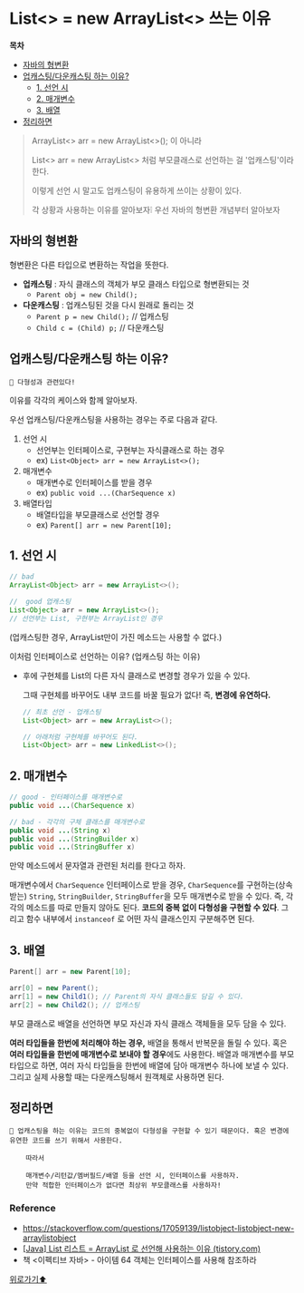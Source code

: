 # List<> = new ArrayList<> 쓰는 이유


**목차**
- [자바의 형변환](#자바의-형변환)
- [업캐스팅/다운캐스팅 하는 이유?](#업캐스팅다운캐스팅-하는-이유)
  - [1. 선언 시](#1-선언-시)
  - [2. 매개변수](#2-매개변수)
  - [3. 배열](#3-배열)
- [정리하면](#정리하면)


> ArrayList<> arr = new ArrayList<>();  이 아니라
>   
> List<> arr = new ArrayList<>  처럼 부모클래스로 선언하는 걸 '업캐스팅'이라 한다.
> 
> 이렇게 선언 시 말고도 업캐스팅이 유용하게 쓰이는 상황이 있다.
> 
> 각 상황과 사용하는 이유를 알아보자❕ 우선 자바의 형변환 개념부터 알아보자



## 자바의 형변환

형변환은 다른 타입으로 변환하는 작업을 뜻한다.

- **업캐스팅** : 자식 클래스의 객체가 부모 클래스 타입으로 형변환되는 것
    - `Parent obj = new Child();`
- **다운캐스팅** : 업캐스팅된 것을 다시 원래로 돌리는 것
    - `Parent p = new Child();` // 업캐스팅
    - `Child c = (Child) p;` // 다운캐스팅

## 업캐스팅/다운캐스팅 하는 이유?

<aside>
  
    🌟 다형성과 관련있다!

</aside>

이유를 각각의 케이스와 함께 알아보자. 

우선 업캐스팅/다운캐스팅을 사용하는 경우는 주로 다음과 같다.

1. 선언 시
    - 선언부는 인터페이스로, 구현부는 자식클래스로 하는 경우
    - ex) `List<Object> arr = new ArrayList<>();`
2. 매개변수
    - 매개변수로 인터페이스를 받을 경우
    - ex) `public void ...(CharSequence x)`
3. 배열타입
    - 배열타입을 부모클래스로 선언할 경우
    - ex) `Parent[] arr = new Parent[10];`

## 1. 선언 시

```java
// bad
ArrayList<Object> arr = new ArrayList<>();

//  good 업캐스팅
List<Object> arr = new ArrayList<>();
// 선언부는 List, 구현부는 ArrayList인 경우
```

(업캐스팅한 경우, ArrayList만이 가진 메소드는 사용할 수 없다.)

이처럼 인터페이스로 선언하는 이유? (업캐스팅 하는 이유)

- 후에 구현체를 List의 다른 자식 클래스로 변경할 경우가 있을 수 있다.
    
    그때 구현체를 바꾸어도 내부 코드를 바꿀 필요가 없다! 즉, **변경에 유연하다.**
    
    ```java
    // 최초 선언 - 업캐스팅
    List<Object> arr = new ArrayList<>();
    
    // 아래처럼 구현체를 바꾸어도 된다.
    List<Object> arr = new LinkedList<>();
    ```
    

## 2. 매개변수

```java
// good - 인터페이스를 매개변수로
public void ...(CharSequence x)

// bad - 각각의 구체 클래스를 매개변수로
public void ...(String x)
public void ...(StringBuilder x)
public void ...(StringBuffer x)
```

만약 메소드에서 문자열과 관련된 처리를 한다고 하자. 

매개변수에서 `CharSequence` 인터페이스로 받을 경우, `CharSequence`를 구현하는(상속받는) `String`, `StringBuilder`, `StringBuffer`을 모두 매개변수로 받을 수 있다. 즉, 각각의 메소드를 따로 만들지 않아도 된다. **코드의 중복 없이 다형성을 구현할 수 있다**. 그리고 함수 내부에서 `instanceof` 로 어떤 자식 클래스인지 구분해주면 된다.

## 3. 배열

```java
Parent[] arr = new Parent[10];

arr[0] = new Parent();
arr[1] = new Child1(); // Parent의 자식 클래스들도 담길 수 있다.
arr[2] = new Child2(); // 업캐스팅
```

부모 클래스로 배열을 선언하면 부모 자신과 자식 클래스 객체들을 모두 담을 수 있다. 

**여러 타입들을 한번에 처리해야 하는 경우,** 배열을 통해서 반복문을 돌릴 수 있다. 혹은 **여러 타입들을 한번에 매개변수로 보내야 할 경우**에도 사용한다. 배열과 매개변수를 부모 타입으로 하면, 여러 자식 타입들을 한번에 배열에 담아 매개변수 하나에 보낼 수 있다. 
그리고 실제 사용할 때는 다운캐스팅해서 원객체로 사용하면 된다.


## 정리하면

<aside>
  
    🌟 업캐스팅을 하는 이유는 코드의 중복없이 다형성을 구현할 수 있기 때문이다. 혹은 변경에 유연한 코드를 쓰기 위해서 사용한다.

        따라서
        
        매개변수/리턴값/멤버필드/배열 등을 선언 시, 인터페이스를 사용하자.
        만약 적합한 인터페이스가 없다면 최상위 부모클래스를 사용하자!

</aside>

### Reference

- https://stackoverflow.com/questions/17059139/listobject-listobject-new-arraylistobject
- [[Java] List 리스트 = ArrayList 로 선언해 사용하는 이유 (tistory.com)](https://bibi6666667.tistory.com/236)
- 책 <이펙티브 자바> - 아이템 64 객체는 인터페이스를 사용해 참조하라

[위로가기⬆](#list--new-arraylist-쓰는-이유)
